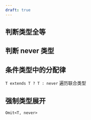 ```yaml
---
draft: true
---
```


## 判断类型全等

## 判断 never 类型

## 条件类型中的分配律

`T extends T ? T : never` 遍历联合类型

## 强制类型展开

`Omit<T, never>`
